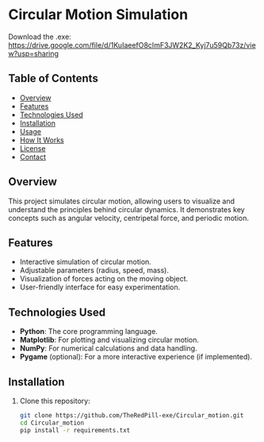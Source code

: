 # Circular Motion Simulation
Download the .exe: https://drive.google.com/file/d/1KuIaeefO8cImF3JW2K2_Kyj7u59Qb73z/view?usp=sharing
## Table of Contents
- [Overview](#overview)
- [Features](#features)
- [Technologies Used](#technologies-used)
- [Installation](#installation)
- [Usage](#usage)
- [How It Works](#how-it-works)
- [License](#license)
- [Contact](#contact)

## Overview

This project simulates circular motion, allowing users to visualize and understand the principles behind circular dynamics. It demonstrates key concepts such as angular velocity, centripetal force, and periodic motion. 

## Features

- Interactive simulation of circular motion.
- Adjustable parameters (radius, speed, mass).
- Visualization of forces acting on the moving object.
- User-friendly interface for easy experimentation.

## Technologies Used

- **Python**: The core programming language.
- **Matplotlib**: For plotting and visualizing circular motion.
- **NumPy**: For numerical calculations and data handling.
- **Pygame** (optional): For a more interactive experience (if implemented).

## Installation

1. Clone this repository:
   ```bash
   git clone https://github.com/TheRedPill-exe/Circular_motion.git
   cd Circular_motion
   pip install -r requirements.txt
